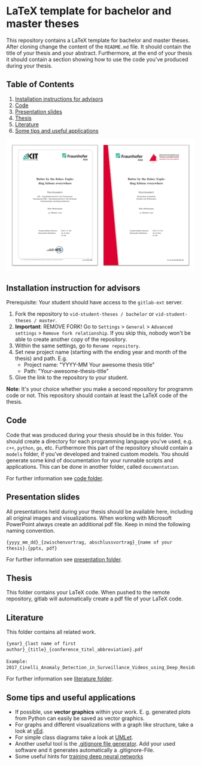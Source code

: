 # LaTeX template for bachelor and master theses
This repository contains a LaTeX template for bachelor and master theses. After cloning change the content of the `README.md` file. It should contain the title of your thesis and your abstract. Furthermore, at the end of your thesis it should contain a section showing how to use the code you've produced during your thesis.

## Table of Contents
1. [Installation instructions for advisors](https://gitlab-ext.iosb.fraunhofer.de/goldat/thesistemplate#installation)
2. [Code](https://gitlab-ext.iosb.fraunhofer.de/goldat/thesistemplate#code)
3. [Presentation slides](https://gitlab-ext.iosb.fraunhofer.de/goldat/thesistemplate#presentation-slides)
4. [Thesis](https://gitlab-ext.iosb.fraunhofer.de/goldat/thesistemplate#thesis)
5. [Literature](https://gitlab-ext.iosb.fraunhofer.de/goldat/thesistemplate#literature)
6. [Some tips and useful applications](https://gitlab-ext.iosb.fraunhofer.de/goldat/thesistemplate#some-tips-and-useful-applications)

![](cover_page_example.PNG)

## Installation instruction for advisors
Prerequisite: Your student should have access to the `gitlab-ext` server. 
1. Fork the repository to `vid-student-theses / bachelor` or `vid-student-theses / master`.
2. **Important**: REMOVE FORK! Go to `Settings` > `General` > `Advanced settings` > `Remove fork relationship`. If you skip this, nobody won't be able to create another copy of the repository.
3. Within the same settings, go to `Rename repository`.
4. Set new project name (starting with the ending year and month of the thesis) and path. E.g.
    - Project name: "YYYY-MM Your awesome thesis title" 
    - Path: "Your-awesome-thesis-title"
5. Give the link to the repository to your student.

**Note**: It's your choice whether you make a second repository for programm code or not. This repository should contain at least the LaTeX code of the thesis.

## Code
Code that was produced during your thesis should be in this folder. You should create a directory for each programming language you've used, e.g. `c++`, `python`, `go`, etc. Furthermore this part of the repository should contain a `models` folder, if you've developed and trained custom models. You should generate some kind of documentation for your runnable scripts and applications. This can be done in another folder, called `documentation`.

For further information see [code folder](https://gitlab-ext.iosb.fraunhofer.de/goldat/thesistemplate/blob/master/code/information.md).

## Presentation slides
All presentations held during your thesis should be available here, including all original images and visualizations. When working with Microsoft PowerPoint always create an additional pdf file. Keep in mind the following naming convention.
```
{yyyy_mm_dd}_{zwischenvortrag, abschlussvortrag}_{name of your thesis}.{pptx, pdf}
```
For further information see [presentation folder](https://gitlab-ext.iosb.fraunhofer.de/goldat/thesistemplate/blob/master/presentations/information.md).

## Thesis
This folder contains your LaTeX code. When pushed to the remote repository, gitlab will automatically create a pdf file of your LaTeX code.

## Literature
This folder contains all related work.
```
{year}_{last name of first author}_{title}_{conference_titel_abbreviation}.pdf

Example:
2017_Cinelli_Anomaly_Detection_in_Surveillance_Videos_using_Deep_Residual_Networks_Diss.pdf
```
For further information see [literature folder](https://gitlab-ext.iosb.fraunhofer.de/goldat/thesistemplate/blob/master/literature/information.md).

## Some tips and useful applications
* If possible, use **vector graphics** within your work. E. g. generated plots from Python can easily be saved as vector graphics.
* For graphs and different visualizations with a graph like structure, take a look at [yEd](https://www.yworks.com/downloads#yEd).
* For simple class diagrams take a look at [UMLet](http://www.umlet.com/).
* Another useful tool is the [.gitignore file generator](https://www.gitignore.io/). Add your used software and it generates automatically a .gitignore-File.
* Some useful hints for [training deep neural networks](https://arxiv.org/pdf/1803.09820v1.pdf)
